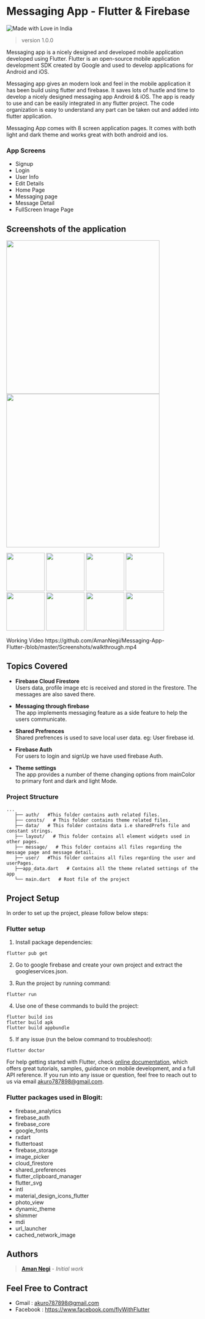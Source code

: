 # Messaging App - Flutter & Firebase
![Made with Love in India](https://madewithlove.org.in/badge.svg)
> version 1.0.0

Messaging app is a nicely designed and developed mobile application developed using Flutter. Flutter is an open-source mobile application development SDK created by Google and used to develop applications for Android and iOS.

Messaging app gives an modern look and feel in the mobile application it has been build using flutter and firebase. It saves lots of hustle and time to develop a nicely designed messaging app Android & iOS. The app is ready to use and can be easily integrated in any flutter project. The code organization is easy to understand any part can be taken out and added into flutter application.

Messaging App comes with 8 screen application pages. It comes with both light and dark theme and works great with both android and ios.

### App Screens

- Signup
- Login
- User Info
- Edit Details
- Home Page
- Messaging page
- Message Detail
- FullScreen Image Page

## Screenshots of the application 

<p>
<img src="https://github.com/AmanNegi/Messaging-App-Flutter-/blob/master/Screenshots/auth.png" width="400" />
<img src="https://github.com/AmanNegi/Messaging-App-Flutter-/blob/master/Screenshots/main_page.png" width="400"/>
</p>
<p float="left">
  <img src="https://github.com/AmanNegi/Messaging-App-Flutter-/blob/master/Screenshots/chat_window.png" width="100" /> 
  <img src="https://github.com/AmanNegi/Messaging-App-Flutter-/blob/master/Screenshots/chat_window2.png" width="100" />
  <img src="https://github.com/AmanNegi/Messaging-App-Flutter-/blob/master/Screenshots/sign_out_dialog.png" width="100" />
  <img src="https://github.com/AmanNegi/Messaging-App-Flutter-/blob/master/Screenshots/uid_dialog.png" width="100" /> 
  <img src="https://github.com/AmanNegi/Messaging-App-Flutter-/blob/master/Screenshots/user_info.png" width="100" /> 
    <img src="https://github.com/AmanNegi/Messaging-App-Flutter-/blob/master/Screenshots/search_user.png" width="100" />
    <img src="https://github.com/AmanNegi/Messaging-App-Flutter-/blob/master/Screenshots/search_result.png" width="100" />
    <img src="https://github.com/AmanNegi/Messaging-App-Flutter-/blob/master/Screenshots/received_message_detail.png" width="100" />
</p>
 Working Video https://github.com/AmanNegi/Messaging-App-Flutter-/blob/master/Screenshots/walkthrough.mp4

## Topics Covered

* **Firebase Cloud Firestore**<br/>
Users data, profile image etc is received and stored in the firestore. The messages are also saved there.

* **Messaging through firebase**</br>
The app implements messaging feature as a side feature to help the users communicate.

* **Shared Prefrences**<br/>
Shared prefrences is used to save local user data. eg: User firebase id.

* **Firebase Auth**</br>
For users to login and signUp we have used firebase Auth.

* **Theme settings**</br>
The app provides a number of theme changing options from mainColor to primary font and dark and light Mode.


### Project Structure

```
...
   ├── auth/   #This folder contains auth related files.
   ├── consts/   # This folder contains theme related files.
   ├── data/   # This folder contains data i.e sharedPrefs file and constant strings.
   ├── layout/   # This folder contains all element widgets used in other pages.
   ├── message/   # This folder contains all files regarding the message page and message detail.
   ├── user/   #This folder contains all files regarding the user and userPages.
   ├──app_data.dart   # Contains all the theme related settings of the app
   └── main.dart   # Root file of the project
```

## Project Setup

In order to set up the project, please follow below steps:

### Flutter setup

1. Install package dependencies:

```
flutter pub get
```

2. Go to google firebase and create your own project and extract the googleservices.json.


3. Run the project by running command:

```
flutter run
```

4. Use one of these commands to build the project:

```
flutter build ios
flutter build apk
flutter build appbundle
```

5. If any issue (run the below command to troubleshoot):

```
flutter doctor
```

For help getting started with Flutter, check [online documentation](https://flutter.dev/docs), which offers great tutorials, samples, guidance on mobile development, and a full API reference. If you run into any issue or question, feel free to reach out to us via email akuro787898@gmail.com.

### Flutter packages used in Blogit:

-  firebase_analytics
-  firebase_auth
-  firebase_core
-  google_fonts
-  rxdart
-  fluttertoast
-  firebase_storage
-  image_picker
-  cloud_firestore
-  shared_preferences
-  flutter_clipboard_manager
-  flutter_svg
-  intl
-  material_design_icons_flutter
-  photo_view
-  dynamic_theme
-  shimmer
-  mdi
-  url_launcher
-  cached_network_image

## Authors

>  [**Aman Negi**](https://github.com/AmanNegi) - *Initial work*


## Feel Free to Contract

* Gmail : akuro787898@gmail.com
* Facebook : https://www.facebook.com/flyWithFlutter

